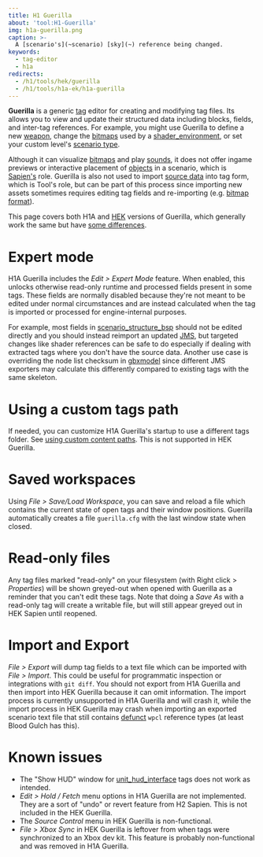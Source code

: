 ```yaml
---
title: H1 Guerilla
about: 'tool:H1-Guerilla'
img: h1a-guerilla.png
caption: >-
  A [scenario's](~scenario) [sky](~) reference being changed.
keywords:
  - tag-editor
  - h1a
redirects:
  - /h1/tools/hek/guerilla
  - /h1/tools/h1a-ek/h1a-guerilla
---
```

**Guerilla** is a generic [tag](~tags) editor for creating and modifying tag files. Its allows you to view and update their structured data including blocks, fields, and inter-tag references. For example, you might use Guerilla to define a new [weapon](~), change the [bitmaps](~bitmap) used by a [shader_environment](~), or set your custom level's [scenario type](~scenario#tag-field-type).

Although it can visualize [bitmaps](~bitmap) and play [sounds](~sound), it does not offer ingame previews or interactive placement of [objects](~object) in a scenario, which is [Sapien's](~h1-sapien) role. Guerilla is also not used to import [source data](~source-data) into tag form, which is Tool's role, but can be part of this process since importing new assets sometimes requires editing tag fields and re-importing (e.g. [bitmap format](~bitmap#tag-field-encoding-format)).

This page covers both H1A and [HEK](~custom-edition#halo-editing-kit) versions of Guerilla, which generally work the same but have [some differences](~h1-ek#guerilla).

# Expert mode
H1A Guerilla includes the _Edit > Expert Mode_ feature. When enabled, this unlocks otherwise read-only runtime and processed fields present in some tags. These fields are normally disabled because they're not meant to be edited under normal circumstances and are instead calculated when the tag is imported or processed for engine-internal purposes.

For example, most fields in [scenario_structure_bsp](~) should not be edited directly and you should instead reimport an updated [JMS](~), but targeted changes like shader references can be safe to do especially if dealing with extracted tags where you don't have the source data. Another use case is overriding the node list checksum in [gbxmodel](~) since different JMS exporters may calculate this differently compared to existing tags with the same skeleton.

# Using a custom tags path
If needed, you can customize H1A Guerilla's startup to use a different tags folder. See [using custom content paths](~mod-tools#using-custom-content-paths). This is not supported in HEK Guerilla.

# Saved workspaces
Using _File > Save/Load Workspace_, you can save and reload a file which contains the current state of open tags and their window positions. Guerilla automatically creates a file `guerilla.cfg` with the last window state when closed.

# Read-only files
Any tag files marked "read-only" on your filesystem (with Right click > _Properties_) will be shown greyed-out when opened with Guerilla as a reminder that you can't edit these tags. Note that doing a _Save As_ with a read-only tag will create a writable file, but will still appear greyed out in HEK Sapien until reopened.

# Import and Export
_File > Export_ will dump tag fields to a text file which can be imported with _File > Import_. This could be useful for programmatic inspection or integrations with `git diff`. You should not export from H1A Guerilla and then import into HEK Guerilla because it can omit information. The import process is currently unsupported in H1A Guerilla and will crash it, while the import process in HEK Guerilla may crash when importing an exported scenario text file that still contains [defunct](~tags#unused-tags) `wpcl` reference types (at least Blood Gulch has this).

# Known issues
* The "Show HUD" window for [unit_hud_interface](~) tags does not work as intended.
* _Edit > Hold / Fetch_ menu options in H1A Guerilla are not implemented. They are a sort of "undo" or revert feature from H2 Sapien. This is not included in the HEK Guerilla.
* The _Source Control_ menu in HEK Guerilla is non-functional.
* _File_ > _Xbox Sync_ in HEK Guerilla is leftover from when tags were synchronized to an Xbox dev kit. This feature is probably non-functional and was removed in H1A Guerilla.